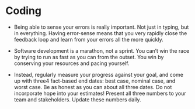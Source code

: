 # Coding
<!-- TOC -->

- Being able to sense your errors is really important. Not just in typing, but in
everything. Having error-sense means that you very rapidly close the feedback
loop and learn from your errors all the more quickly. 

- Software development is a marathon, not a sprint. You can’t win the race by
trying to run as fast as you can from the outset. You win by conserving your
resources and pacing yourself. 

- Instead, regularly measure your progress against your goal, and come up with three4
fact-based end dates: best case, nominal case, and worst case. Be as honest as
you can about all three dates. Do not incorporate hope into your estimates!
Present all three numbers to your team and stakeholders. Update these
numbers daily.